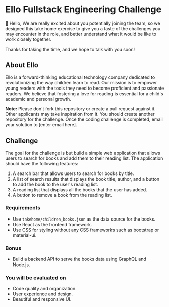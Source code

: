 # Ello Fullstack Engineering Challenge

👋 Hello,
We are really excited about you potentially joining the team, so we designed this take home exercise to give you a taste of the challenges you may encounter in the role, and better understand what it would be like to work closely together.

Thanks for taking the time, and we hope to talk with you soon!

## About Ello

Ello is a forward-thinking educational technology company dedicated to revolutionizing the way children learn to read. Our mission is to empower young readers with the tools they need to become proficient and passionate readers. We believe that fostering a love for reading is essential for a child's academic and personal growth.

**Note:** Please don't fork this repository or create a pull request against it. Other applicants may take inspiration from it. You should create another repository for the challenge. Once the coding challenge is completed, email your solution to [enter email here].


## Challenge
The goal for the challenge is but build a simple web application that allows users to search for books and add them to their reading list. The application should have the following features:

1. A search bar that allows users to search for books by title.
2. A list of search results that displays the book title, author, and a button to add the book to the user's reading list.
3. A reading list that displays all the books that the user has added.
4. A button to remove a book from the reading list.

### Requirements
- Use `takehome/children_books.json` as the data source for the books.
- Use React as the frontend framework.
- Use CSS for styling without any CSS frameworks such as bootstrap or material-ui.

### Bonus
- Build a backend API to serve the books data using GraphQL and Node.js.

### You will be evaluated on
- Code quality and organization.
- User experience and design.
- Beautiful and responsive UI.


